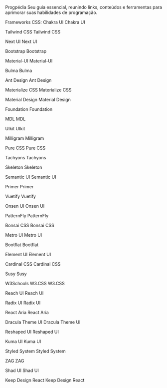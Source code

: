 
Progpédia
Seu guia essencial, reunindo links, conteúdos e ferramentas para aprimorar suas habilidades de programação.

Frameworks CSS:
Chakra UI Chakra UI

Tailwind CSS Tailwind CSS

Next UI Next UI

Bootstrap Bootstrap

Material-UI Material-UI

Bulma Bulma

Ant Design Ant Design

Materialize CSS Materialize CSS

Material Design Material Design

Foundation Foundation

MDL MDL

UIkit UIkit

Milligram Milligram

Pure CSS Pure CSS

Tachyons Tachyons

Skeleton Skeleton

Semantic UI Semantic UI

Primer Primer

Vuetify Vuetify

Onsen UI Onsen UI

PatternFly PatternFly

Bonsai CSS Bonsai CSS

Metro UI Metro UI

Bootflat Bootflat

Element UI Element UI

Cardinal CSS Cardinal CSS

Susy Susy

W3Schools W3.CSS W3.CSS

Reach UI Reach UI

Radix UI Radix UI

React Aria React Aria

Dracula Theme UI Dracula Theme UI

Reshaped UI Reshaped UI

Kuma UI Kuma UI

Styled System Styled System

ZAG ZAG

Shad UI Shad UI

Keep Design React Keep Design React

